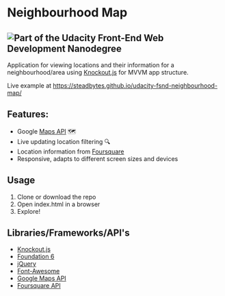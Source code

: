 # Neighbourhood Map
![Part of the Udacity Front-End Web Development Nanodegree](https://img.shields.io/badge/Udacity-Front--End%20Web%20Developer%20Nanodegree-02b3e4.svg)
----------------------------
Application for viewing locations and their information for a neighbourhood/area using [Knockout.js](http://knockoutjs.com/index.html) for  MVVM app structure.

Live example at https://steadbytes.github.io/udacity-fsnd-neighbourhood-map/

## Features:
* Google [Maps API](https://developers.google.com/maps/) 🗺
* Live updating location filtering :mag:
* Location information from [Foursquare](https://foursquare.com/)
* Responsive, adapts to different screen sizes and devices

## Usage
1. Clone or download the repo
2. Open index.html in a browser
3. Explore!

## Libraries/Frameworks/API's
* [Knockout.js](http://knockoutjs.com/index.html)
* [Foundation 6](http://foundation.zurb.com/)
* [jQuery](https://jquery.com/)
* [Font-Awesome](http://fontawesome.io)
* [Google Maps API](https://developers.google.com/maps/)
* [Foursquare API](https://developer.foursquare.com/)
